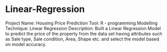 # Linear-Regression
Project Name: Housing Price Prediction Tool: R - programming Modelling Technique: Linear Regression Description: Built a Linear Regression Model to predict the price of the property from the data set having attributes such as Sale type, Sale condition, Area, Shape etc. and select the model based on model accuracy.
